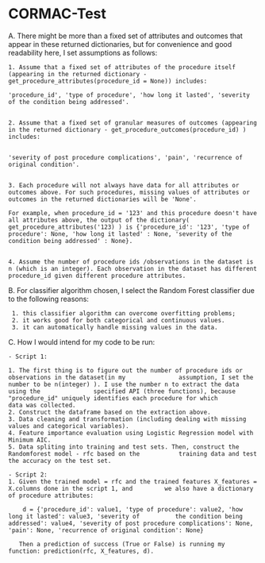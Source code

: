 # CORMAC-Test


A. There might be more than a fixed set of attributes and outcomes that appear in these returned dictionaries, but for convenience and good readability here, I set assumptions as follows:


	1. Assume that a fixed set of attributes of the procedure itself (appearing in the returned dictionary - get_procedure_attributes(procedure_id = None)) includes:

	'procedure_id', 'type of procedure', 'how long it lasted', 'severity of the condition being addressed'.


	2. Assume that a fixed set of granular measures of outcomes (appearing in the returned dictionary - get_procedure_outcomes(procedure_id) ) includes:


	'severity of post procedure complications', 'pain', 'recurrence of original condition'.


	3. Each procedure will not always have data for all attributes or outcomes above. For such procedures, missing values of attributes or outcomes in the returned dictionaries will be 'None'. 

	For example, when procedure_id = '123' and this procedure doesn't have all attributes above, the output of the dictionary( get_procedure_attributes('123) ) is {'procedure_id': '123', 'type of procedure': None, 'how long it lasted' : None, 'severity of the condition being addressed' : None}.


	4. Assume the number of procedure ids /observations in the dataset is n (which is an integer). Each observation in the dataset has different procedure_id given different procedure attributes.


B. For classifier algorithm chosen, I select the Random Forest classifier due to the following reasons:

     1. this classifier algorithm can overcome overfitting problems;
     2. it works good for both categorical and continuous values.
     3. it can automatically handle missing values in the data.


C. How I would intend for my code to be run:

	- Script 1:

	1. The first thing is to figure out the number of procedure ids or observations in the dataset(in my               assumption, I set the number to be n(integer) ). I use the number n to extract the data using the               specified API (three functions), because "procedure_id" uniquely identifies each procedure for which           data was collected. 
	2. Construct the dataframe based on the extraction above.
	3. Data cleaning and transformation (including dealing with missing values and categorical variables).
	4. Feature importance evaluation using Logistic Regression model with Minimum AIC.
	5. Data spliting into training and test sets. Then, construct the Randomforest model - rfc based on the           training data and test the accuracy on the test set.
	
	- Script 2:
	1. Given the trained model = rfc and the trained features X_features = X.columns done in the script 1, and         we also have a dictionary of procedure attributes:

		d = {'procedure_id': value1, 'type of procedure': value2, 'how long it lasted': value3, 'severity of          the condition being addressed': value4, 'severity of post procedure complications': None,                      'pain': None, 'recurrence of original condition': None}

	   Then a prediction of success (True or False) is running my function: prediction(rfc, X_features, d).
	
